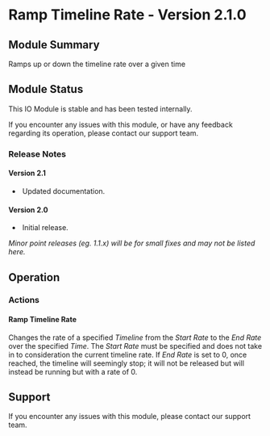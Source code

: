 # Ramp Timeline Rate - Version 2.1.0

[//]: # (THIS IS WHAT A COMMENT LOOKS LIKE)

## Module Summary

Ramps up or down the timeline rate over a given time

## Module Status

This IO Module is stable and has been tested internally.

If you encounter any issues with this module, or have any feedback regarding its operation, please contact our support team.

[//]: # (### Module Scope)
[//]: # (If important to mention explain the limitations and things this module cannot perform)

### Release Notes

#### Version 2.1

* &nbsp;Updated documentation.
#### Version 2.0

* &nbsp;Initial release.

*Minor point releases (eg. 1.1.x) will be for small fixes and may not be listed here.*

[//]: # (## Requirements)
[//]: # (Mention any pre-requisites needed before setting up the module in terms of hardware, subscriptions, APIs)

[//]: # (## Configuration)
[//]: # (Mention any setup aspects the user should note that are generally done outside the Designer interface)

## Operation

[//]: # (Give all the operational details linked to using Instance Properties, Triggers, Conditions, Actions, Variables associated with the module's operation)

[//]: # (### Instance Properties)

[//]: # (Describe relevant instance properties if there are any beyond the name)

[//]: # (### Triggers)
[//]: # (An event received by the controller that can be acted upon to create a reaction)

[//]: # (### Conditions)
[//]: # (Conditions are other criteria that need to be met after a trigger to activate an Action)

### Actions
#### Ramp Timeline Rate

Changes the rate of a specified *Timeline* from the *Start Rate* to the *End Rate* over the specified *Time*. The *Start Rate* must be specified and does not take in to consideration the current timeline rate. If *End Rate* is set to 0, once reached, the timeline will seemingly stop; it will not be released but will instead be running but with a rate of 0.

[//]: # (### Variables)
[//]: # (Variables are a way of collecting numbers from inputs and using them in actions)

## Support

If you encounter any issues with this module, please contact our support team.

[//]: # (### Module Use Example)
[//]: # (If relevant to documentation give examples of module use)

[//]: # (### Further Notes)
[//]: # (Possible location for further notes, may not be used)
